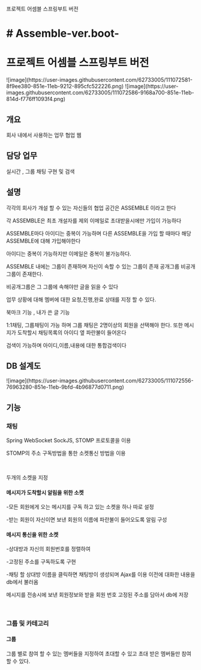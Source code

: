 



프로젝트 어셈블 스프링부트 버전
<h1># Assemble-ver.boot-</h1>
<h1>프로젝트 어셈블 스프링부트 버전</h1>
![image](https://user-images.githubusercontent.com/62733005/111072581-8f9ee380-851e-11eb-9212-895cfc522226.png)
![image](https://user-images.githubusercontent.com/62733005/111072586-9168a700-851e-11eb-814d-f776ff1093f4.png)

<h2>개요</h2>
<p>회사 내에서 사용하는 업무 협업 웹</p>
<h2>담당 업무</h2>
<p> 실시간 , 그룹 채팅 구현 및 검색</p>

<h2>설명</h2>
<p>각각의 회사가 개설 할 수 있는 자신들의 협업 공간은 ASSEMBLE 이라고 한다</p>
<p>각 ASSEMBLE은 최초 개설자를 제외 이메일로 초대받을시에만 가입이 가능하다</p>
<p>ASSEMBLE마다 아이디는 중복이 가능하며 다른 ASSEMBLE을 가입 할 때마다 해당 ASSEMBLE에 대해 가입해야한다 </p>
<p>아이디는 중복이 가능하지만 이메일은 중복이 불가능하다.</p>
<p>ASSEMBLE 내에는 그룹이 존재하며 자신이 속할 수 있는 그룹이 존재 공개그룹 비공개그룹이 존재한다.</p>
<p>비공개그룹은 그 그룹에 속해야만 글을 읽을 수 있다</p>
<p>업무 상황에 대해 멤버에 대한 요청,진행,완료 상태를 지정 할 수 있다.</p>
<p>북마크 기능 , 내가 쓴 글 기능</p>
<p>1:1채팅, 그룹채팅이 가능 하며 그룹 채팅은 2명이상의 회원을 선택해야 한다. 또한 메시지가 도착할시 채팅목록의 아이디 옆 파란불이 들어온다</p>
<p>검색이 가능하며 아이디,이름,내용에 대한 통합검색이다</p>


<h2>DB 설계도</h2>
![image](https://user-images.githubusercontent.com/62733005/111072556-76963280-851e-11eb-9bfd-4b96877d0711.png)


<h2> 기능 </h2>
<h3>채팅</h3>
<p>Spring WebSocket  SockJS, STOMP 프로토콜을 이용</p>
<p>STOMP의 주소 구독방법을 통한 소켓통신 방법을 이용</p>
<br/>
<p>두개의 소켓을 지정</p>
<h4>메시지가 도착할시 알림을 위한 소켓</h4>
<p>-모든 회원에게 오는 메시지를 구독 하고 있는 소켓을 하나 따로 설정</p>
<p>-받는 회원이 자신이면 보낸 회원의 이름에 파란불이 들어오도록 알림 구성 </p>

<h4>메시지 통신을 위한 소켓</h4>
<p>-상대방과 자신의 회원번호를 정렬하여 </p>
<p>-고정된 주소를 구독하도록 구현</p>
<p>-채팅 할 상대방 이름을 클릭하면 채팅방이 생성되며 Ajax를 이용 이전에 대화한 내용을 db에서 불러옴</p>
<p>메시지를 전송시에 보낸 회원정보와 받을 회원 번호 고정된 주소를 담아서 db에 저장</p>
<br/>

<h3>그룹 및 카테고리</h3>
<h4>그룹 </h4>
<p>그룹 별로 참여 할 수 있는 멤버들을 지정하여 초대할 수 있고 초대 받은 멤버들만 참여할 수 있다.</p>




